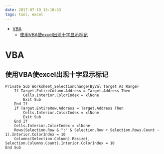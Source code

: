 ```yaml
---
date: 2017-07-19 15:10:53
tags: tool, excel
---
```

<!-- @import "[TOC]" {cmd="toc" depthFrom=1 depthTo=6 orderedList=false} -->

<!-- code_chunk_output -->

- [VBA](#vba)
  - [使用VBA使excel出现十字显示标记](#使用vba使excel出现十字显示标记)

<!-- /code_chunk_output -->
<!-- more -->
# VBA

## 使用VBA使excel出现十字显示标记

```VBA
Private Sub Worksheet_SelectionChange(ByVal Target As Range)
    If Target.EntireColumn.Address = Target.Address Then
        Cells.Interior.ColorIndex = xlNone
        Exit Sub
    End If
    If Target.EntireRow.Address = Target.Address Then
        Cells.Interior.ColorIndex = xlNone
        Exit Sub
    End If
    Cells.Interior.ColorIndex = xlNone
    Rows(Selection.Row & ":" & Selection.Row + Selection.Rows.Count - 1).Interior.ColorIndex = 10
    Columns(Selection.Column).Resize(, Selection.Columns.Count).Interior.ColorIndex = 10
End Sub
```
